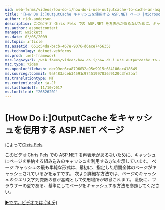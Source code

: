 ```yaml
---
uid: web-forms/videos/how-do-i/how-do-i-use-outputcache-to-cache-an-aspnet-page
title: '[How Do i:]OutputCache キャッシュを使用する ASP.NET ページ |Microsoft ドキュメント'
author: rick-anderson
description: このビデオ Chris Pels での ASP.NET を再表示があるないために、キャッシュにページを格納する組み込みのキャッシュを利用する方法を示しています。 最初に、.
ms.author: aspnetcontent
manager: wpickett
ms.date: 02/05/2009
ms.topic: article
ms.assetid: 651c54da-becb-467e-9076-d6ace7456351
ms.technology: dotnet-webforms
ms.prod: .net-framework
msc.legacyurl: /web-forms/videos/how-do-i/how-do-i-use-outputcache-to-cache-an-aspnet-page
msc.type: video
ms.openlocfilehash: dee99ec6ca8796032a95e9915c684106ac418649
ms.sourcegitcommit: 9a9483aceb34591c97451997036a9120c3fe2baf
ms.translationtype: MT
ms.contentlocale: ja-JP
ms.lasthandoff: 11/10/2017
ms.locfileid: "26526201"
---
```

<a name="how-do-i-use-outputcache-to-cache-an-aspnet-page"></a>[How Do i:]OutputCache をキャッシュを使用する ASP.NET ページ
====================
によって[Chris Pels](https://twitter.com/chrispels)

このビデオ Chris Pels での ASP.NET を再表示があるないために、キャッシュにページを格納する組み込みのキャッシュを利用する方法を示しています。 ページ キャッシュの最も単純な形式は、最初に、指定した期間全体のページがキャッシュされているかを示すです。 次より詳細な方法では、ページのキャッシュのクエリ文字列変数の値が基礎として使用場所が取得されます。 最後に、ブラウザーの型である、基準にしてページをキャッシュする方法を参照してください。

[&#9654;です。ビデオでは (14 分)](https://channel9.msdn.com/Blogs/ASP-NET-Site-Videos/how-do-i-use-outputcache-to-cache-an-aspnet-page)
